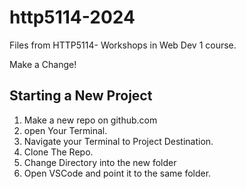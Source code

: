 # http5114-2024
Files from HTTP5114- Workshops in Web Dev 1  course.

Make a Change!

## Starting a New Project
1. Make a new repo on github.com
2. open Your Terminal.
3. Navigate your Terminal to Project Destination.
4. Clone The Repo.
5. Change Directory into the new folder
6. Open VSCode and point it to the same folder. 
